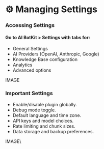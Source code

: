 # ⚙️ Managing Settings

### Accessing Settings

#### Go to AI BotKit > Settings with tabs for:

* General Settings
* AI Providers (OpenAI, Anthropic, Google)
* Knowledge Base configuration
* Analytics
* Advanced options

IMAGE

### Important Settings

* Enable/disable plugin globally.
* Debug mode toggle.
* Default language and time zone.
* API keys and model choices.
* Rate limiting and chunk sizes.
* Data storage and backup preferences.

IMAGE\
